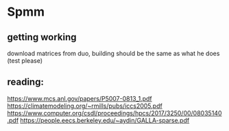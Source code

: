 # Spmm

## getting working
download matrices from duo, building should be the same as what he does (test please)

## reading:
https://www.mcs.anl.gov/papers/P5007-0813_1.pdf
https://climatemodeling.org/~rmills/pubs/iccs2005.pdf
https://www.computer.org/csdl/proceedings/hpcs/2017/3250/00/08035140.pdf
https://people.eecs.berkeley.edu/~aydin/GALLA-sparse.pdf
